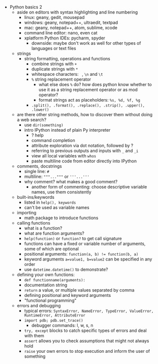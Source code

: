 - Python basics 2
    - aside on editors with syntax highlighting and line numbering
        - linux: geany, gedit, mousepad
        - windows: geany, notepad++, ultraedit, textpad
        - mac: geany, notepad++, atom, sublime, xcode
        - command line editor: nano, even cat
        - xplatform Python IDEs: pycharm, spyder
            - downside: maybe don't work as well for other types of languages or text files
    - strings
        - string formatting, operations and functions
            - combine strings with `+`
            - duplicate strings with `*`
            - whitespace characters: ` `, `\n` and `\t`
            - `%` string replacement operator
                - what else does `%` do? how does python know whether to use it as a string
                replacement operator or as mod operator?
                - format strings act as placeholders: `%s, %d, %f, %g`
            - `.split(), .format(), .replace(), .strip(), .upper(), .lower()`
    - are there other string methods, how to discover them without doing a web search?
        - use `dir(something)`
        - intro IPython instead of plain Py interpreter
            - ? help
            - command completion
            - attribute exploration via dot notation, followed by ?
            - referring to previous outputs and inputs with `_` and `_i`
            - view all local variables with `whos`
            - paste multiline code from editor directly into IPython
    - comments, docstrings
        - single line: `#`
        - multiline: `"""..."""` or  `'''...'''`
        - why comment? what makes a good comment?
            - another form of commenting: choose descriptive variable names, use them
            consistently
    - built-ins/keywords
        - listed in `help(), keywords`
        - can't be used as variable names
    - importing
        - math package to introduce functions
    - calling functions
        - what is a function?
        - what are function arguments?
        - `help(function)` or `function?` to get call signature
        - functions can have a fixed or variable number of arguments, some of which are optional
        - positional arguments: `function(a, b) != function(b, a)`
        - keyword arguments `a=value1, b=value2` can be specified in any order
        - use `datetime.datetime()` to demonstrate?
    - defining your own functions:
        - `def functionname(arguments):`
        - documentation string
        - `return` a value, or multiple values separated by comma
        - defining positional and keyword arguments
        - "functional programming"
    - errors and debugging
        - typical errors: `SyntaxError, NameError, TypeError, ValueError, RuntimeError,
        AttributeError`
        - `import pdb; pdb.set_trace()`
            - debugger commands: l, w, s, n
        - `try, except` blocks to catch specific types of errors and deal with them
        - `assert` allows you to check assumptions that might not always hold
        - `raise` your own errors to stop execution and inform the user of something
